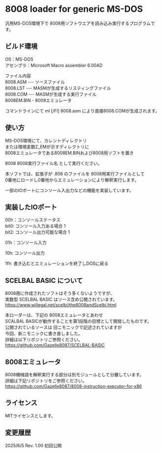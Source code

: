# 8008 loader for generic MS-DOS

汎用MS-DOS環境下で 8008用ソフトウエアを読み込み実行するプログラムです。  

## ビルド環境

OS：MS-DOS  
アセンブラ：Microsoft Macro assembler 6.00AD  

ファイル内容  
8008.ASM --- ソースファイル  
8008.LST --- MASMが生成するリスティングファイル  
8008.COM --- MASMが生成する実行ファイル  
8008EM.BIN - 8008エミュレータ  

コマンドラインにて ml [/Fl] 8008.asm
により直接8008.COMが生成されます。

## 使い方

MS-DOS環境にて、カレントディレクトリ  
または環境変数Z_EMが示すディレクトリに  
8008エミュレータである8008EM.BINおよび8008用ソフトを置き  

8008  8008実行ファイル名  として実行ください。  

本ソフトでは、拡張子が .808 のファイルを 8008用実行ファイルとして  
0番地にロードし0番地からエミュレーションにより解釈実行します。  

一部のIOポートにコンソール入出力などの機能を実装しています。  

## 実装したIOポート

00h：コンソールステータス  
bit0: コンソール入力ある場合 1  
bit2: コンソール出力可能な場合 1  

01h：コンソール入力  

10h: コンソール出力  

1fh: 書き込むとエミュレーションを終了しDOSに戻る  

## SCELBAL BASIC について

8008用に作成されたソフトはそう多くないようですが、  
実数型 SCELBAL BASIC はソース含め公開されています。  
https://www.willegal.net/scelbi/the8008andScelbi.html  

本ローダーは、下記の 8008エミュレータとあわせ  
SCALBAL BASICが動作することを第1段階の目標として開発したものです。  
公開されているソースは 旧ニモニックで記述されていますが  
今回、新ニモニックに書き直しました。  
詳細は以下リポジトリご参照ください。  
https://github.com/Gazelle8087/SCELBAL-BASIC

## 8008エミュレータ

8008機械語を解釈実行する部分は別モジュールとして分離しています。  
詳細は下記リポジトリをご参照ください。  
https://github.com/Gazelle8087/8008-instruction-executor-for-x86

## ライセンス

MITライセンスとします。

## 変更履歴
2025/6/5 Rev. 1.00	初回公開

